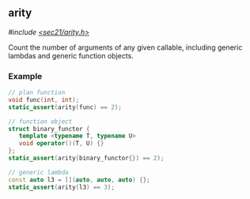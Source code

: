 ## arity<span id="arity"></span>

*#include [<sec21/arity.h>](include/sec21/arity.h)*

Count the number of arguments of any given callable, including generic lambdas and generic function objects.

### Example
```c++
// plan function
void func(int, int);
static_assert(arity(func) == 2);

// function object
struct binary_functor {
   template <typename T, typename U>
   void operator()(T, U) {}
};
static_assert(arity(binary_functor{}) == 2);

// generic lambda
const auto l3 = [](auto, auto, auto) {};
static_assert(arity(l3) == 3);
```
